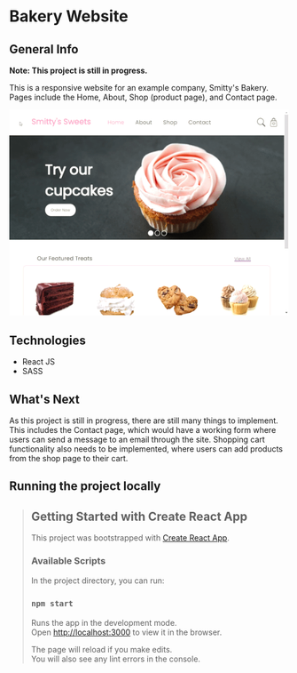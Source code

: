 # Bakery Website

## General Info
**Note: This project is still in progress.**

This is a responsive website for an example company, Smitty's Bakery. Pages include the Home, About, Shop (product page), and Contact page. 

![bakery-demo](bakery-demo.gif)

## Technologies
* React JS
* SASS

## What's Next
As this project is still in progress, there are still many things to implement. This includes the Contact page, which would have a working form where users can send a message to an email through the site. Shopping cart functionality also needs to be implemented, where users can add products from the shop page to their cart.

## Running the project locally
>## Getting Started with Create React App
>
>This project was bootstrapped with [Create React App](https://github.com/facebook/create-react-app).
>
>### Available Scripts
>
>In the project directory, you can run:
>
>### `npm start`
>
>Runs the app in the development mode.\
>Open [http://localhost:3000](http://localhost:3000) to view it in the browser.
>
>The page will reload if you make edits.\
>You will also see any lint errors in the console.
